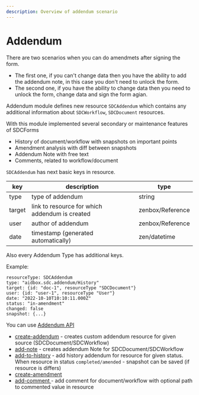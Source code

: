 ```yaml
---
description: Overview of addendum scenario
---
```


# Addendum

There are two scenarios when you can do amendmets after signing the form.&#x20;

* The first one, if you can't change data then you have the ability to add the addendum note, in this case you don't need to unlock the form.
* &#x20;The second one, if you have the ability to change data then you need to unlock the form, change data and sign the form agian.

Addendum module defines new resource `SDCAddendum` which contains any additional information about `SDCWorkflow`, `SDCDocument` resources.

With this module implemented several secondary or maintenance features of SDCForms

* History of document/workflow with snapshots on important points
* Amendment analysis with diff between snapshots
* Addendum Note with free text
* Comments, related to workflow/document

`SDCAddendum` has next basic keys in resource.

| key    | description                                    | type             |
| ------ | ---------------------------------------------- | ---------------- |
| type   | type of addendum                               | string           |
| target | link to resource for which addendum is created | zenbox/Reference |
| user   | author of addendum                             | zenbox/Reference |
| date   | timestamp (generated automatically)            | zen/datetime     |

Also every Addendum Type has additional keys.

Example:

```
resourceType: SDCAddendum
type: "aidbox.sdc.addendum/History"
target: {id: "doc-1", resourceType "SDCDocument"}
user: {id: "user-1", resourceType "User"}
date: "2022-10-10T10:10:11.000Z"
status: "in-amendment"
changed: false
snapshot: {...}
```



You can use [Addendum API](../../reference/aidbox-forms/addendum-api.md)

* [create-addendum](../../reference/aidbox-forms/addendum-api.md#create-addendum-wip) - creates custom addendum resource for given source (SDCDocument/SDCWorkflow)
* [add-note](../../reference/aidbox-forms/addendum-api.md#add-note) - creates addendum Note for SDCDocument/SDCWorkflow&#x20;
* [add-to-history](../../reference/aidbox-forms/addendum-api.md#add-to-history) - add history addendum for resource for given status. When resource in status `completed/amended` - snapshot can be saved (if resource is differs)
* [create-amendment ](../../reference/aidbox-forms/addendum-api.md#create-amendment)
* [add-comment ](../../reference/aidbox-forms/addendum-api.md#add-comment)- add comment for document/workflow with optional path to commented value in resource
